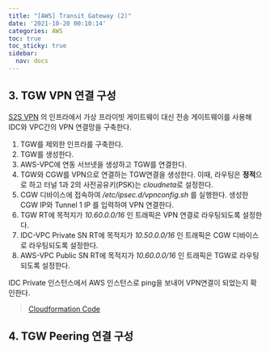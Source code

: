 ```yaml
---
title: "[AWS] Transit Gateway (2)"
date: '2021-10-20 00:10:14'
categories: AWS
toc: true
toc_sticky: true
sidebar:
  nav: docs
---
```


## 3. TGW VPN 연결 구성

[S2S VPN](https://yuntreee.github.io/aws_S2S_VPN/) 의 인프라에서 가상 프라이빗 게이트웨이 대신 전송 게이트웨이를 사용해 IDC와 VPC간의 VPN 연결망을 구축한다.



1. TGW를 제외한 인프라를 구축한다.
2. TGW를 생성한다.
3. AWS-VPC에 연동 서브넷을 생성하고 TGW를 연결한다.
4. TGW와 CGW를 VPN으로 연결하는 TGW연결을 생성한다. 이때, 라우팅은 **정적**으로 하고 터널 1과 2의 사전공유키(PSK)는 *cloudneta*로 설정한다.
5. CGW 디바이스에 접속하여 */etc/ipsec.d/vpnconfig.sh* 를 실행한다. 생성한 CGW IP와 Tunnel 1 IP 를 입력하여 VPN 연결한다.
6. TGW RT에 목적지가 *10.60.0.0/16* 인 트래픽은 VPN 연결로 라우팅되도록 설정한다.
7. IDC-VPC Private SN RT에 목적지가 *10.50.0.0/16* 인 트래픽은 CGW 디바이스로 라우팅되도록 설정한다.
8. AWS-VPC Public SN RT에 목적지가 *10.60.0.0/16* 인 트래픽은 TGW로 라우팅되도록 설정한다.



IDC Private 인스턴스에서 AWS 인스턴스로 ping을 보내어 VPN연결이 되었는지 확인한다.

 

> [Cloudformation Code](https://github.com/yuntreee/CloudFormation/blob/f05a031964d4d62750f3fa2eec7b7e31dbb7faa8/TGW(2).yml)





## 4. TGW Peering 연결 구성




